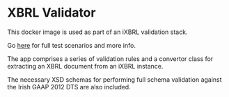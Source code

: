 # XBRL Validator

This docker image is used as part of an iXBRL validation stack. 

Go [here](https://github.com/seocahill/xbrl-validation-pipeline) for full test scenarios and more info.

The app comprises a series of validation rules and a convertor class for extracting an XBRL document from an iXBRL instance.

The necessary XSD schemas for performing full schema validation against the Irish GAAP 2012 DTS are also included.

